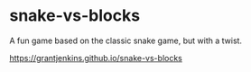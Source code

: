 # snake-vs-blocks

A fun game based on the classic snake game, but with a twist.

https://grantjenkins.github.io/snake-vs-blocks
